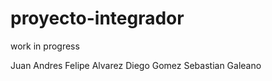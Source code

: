 # proyecto-integrador

work in progress

Juan 
Andres Felipe Alvarez
Diego Gomez
Sebastian Galeano


